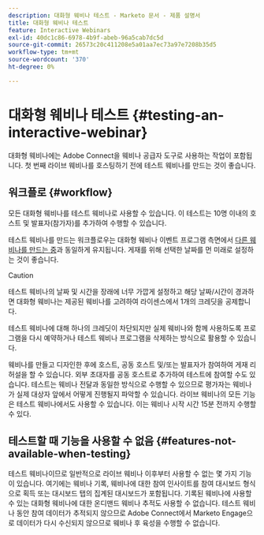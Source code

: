 ```yaml
---
description: 대화형 웨비나 테스트 - Marketo 문서 - 제품 설명서
title: 대화형 웨비나 테스트
feature: Interactive Webinars
exl-id: 40dc1c86-6978-4b9f-abeb-96a5cab7dc5d
source-git-commit: 26573c20c411208e5a01aa7ec73a97e7208b35d5
workflow-type: tm+mt
source-wordcount: '370'
ht-degree: 0%

---
```


# 대화형 웨비나 테스트 {#testing-an-interactive-webinar}

대화형 웨비나에는 Adobe Connect을 웨비나 공급자 도구로 사용하는 작업이 포함됩니다. 첫 번째 라이브 웨비나를 호스팅하기 전에 테스트 웨비나를 만드는 것이 좋습니다.

## 워크플로 {#workflow}

모든 대화형 웨비나를 테스트 웨비나로 사용할 수 있습니다. 이 테스트는 10명 이내의 호스트 및 발표자(참가자)를 추가하여 수행할 수 있습니다.

테스트 웨비나를 만드는 워크플로우는 대화형 웨비나 이벤트 프로그램 측면에서 [다른 웨비나를 만드는 중](/help/marketo/product-docs/demand-generation/events/interactive-webinars/create-an-interactive-webinar.md)과 동일하게 유지됩니다. 게재를 위해 선택한 날짜를 먼 미래로 설정하는 것이 좋습니다.

>[!CAUTION]
>
>테스트 웨비나의 날짜 및 시간을 장래에 너무 가깝게 설정하고 해당 날짜/시간이 경과하면 대화형 웨비나는 제공된 웨비나를 고려하여 라이센스에서 1개의 크레딧을 공제합니다.

테스트 웨비나에 대해 하나의 크레딧이 차단되지만 실제 웨비나와 함께 사용하도록 프로그램을 다시 예약하거나 테스트 웨비나 프로그램을 삭제하는 방식으로 활용할 수 있습니다.

웨비나를 만들고 디자인한 후에 호스트, 공동 호스트 및/또는 발표자가 참여하여 게재 리허설을 할 수 있습니다. 외부 초대자를 공동 호스트로 추가하여 테스트에 참여할 수도 있습니다. 테스트는 웨비나 전달과 동일한 방식으로 수행할 수 있으므로 평가자는 웨비나가 실제 대상자 앞에서 어떻게 진행될지 파악할 수 있습니다. 라이브 웨비나의 모든 기능은 테스트 웨비나에서도 사용할 수 있습니다. 이는 웨비나 시작 시간 15분 전까지 수행할 수 있다.

## 테스트할 때 기능을 사용할 수 없음 {#features-not-available-when-testing}

테스트 웨비나이므로 일반적으로 라이브 웨비나 이후부터 사용할 수 없는 몇 가지 기능이 있습니다. 여기에는 웨비나 기록, 웨비나에 대한 참여 인사이트를 참여 대시보드 형식으로 획득 또는 대시보드 탭의 집계된 대시보드가 포함됩니다. 기록된 웨비나에 사용할 수 있는 대화형 웨비나에 대한 온디맨드 웨비나 추적도 사용할 수 없습니다. 테스트 웨비나 동안 참여 데이터가 추적되지 않으므로 Adobe Connect에서 Marketo Engage으로 데이터가 다시 수신되지 않으므로 웨비나 후 육성을 수행할 수 없습니다.
